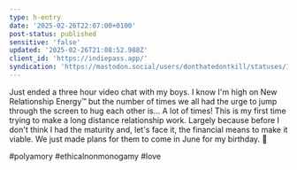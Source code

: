 ```yaml
---
type: h-entry
date: '2025-02-26T22:07:00+0100'
post-status: published
sensitive: 'false'
updated: '2025-02-26T21:08:52.988Z'
client_id: 'https://indiepass.app/'
syndication: 'https://mastodon.social/users/donthatedontkill/statuses/114072231251415351'
---
```

Just ended a three hour video chat with my boys. I know I'm high on New Relationship Energy™ but the number of times we all had the urge to jump through the screen to hug each other is... A lot of times! This is my first time trying to make a long distance relationship work. Largely because before I don't think I had the maturity and, let's face it, the financial means to make it viable. We just made plans for them to come in June for my birthday. 🥰 

#polyamory #ethicalnonmonogamy #love
